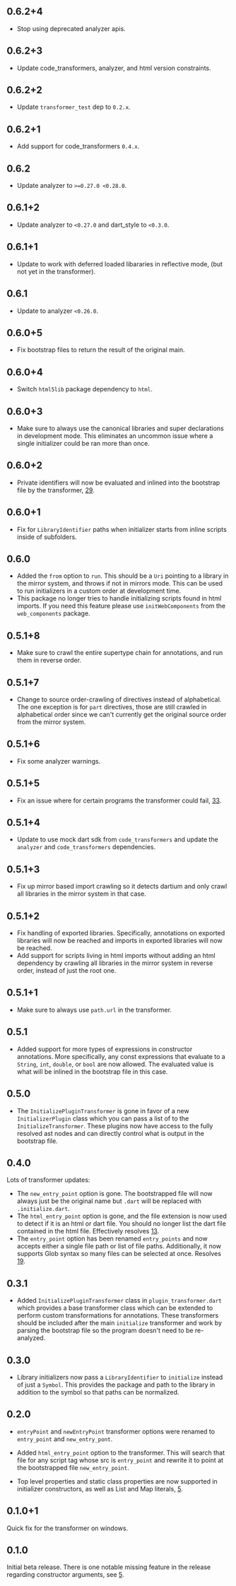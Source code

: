 ## 0.6.2+4

* Stop using deprecated analyzer apis.

## 0.6.2+3

* Update code_transformers, analyzer, and html version constraints.

## 0.6.2+2

* Update `transformer_test` dep to `0.2.x`.

## 0.6.2+1

* Add support for code_transformers `0.4.x`.

## 0.6.2

* Update analyzer to `>=0.27.0 <0.28.0`.

## 0.6.1+2

* Update analyzer to `<0.27.0` and dart_style to `<0.3.0`.

## 0.6.1+1

* Update to work with deferred loaded libararies in reflective mode, (but not
yet in the transformer).

## 0.6.1

* Update to analyzer `<0.26.0`.

## 0.6.0+5

* Fix bootstrap files to return the result of the original main.

## 0.6.0+4

* Switch `html5lib` package dependency to `html`.

## 0.6.0+3

* Make sure to always use the canonical libraries and super declarations in
development mode. This eliminates an uncommon issue where a single initializer
could be ran more than once.

## 0.6.0+2

* Private identifiers will now be evaluated and inlined into the bootstrap file
by the transformer, [29](https://github.com/dart-lang/initialize/issues/29).

## 0.6.0+1

* Fix for `LibraryIdentifier` paths when initializer starts from inline scripts
inside of subfolders.

## 0.6.0

* Added the `from` option to `run`. This should be a `Uri` pointing to a library
in the mirror system, and throws if not in mirrors mode. This can be used to
run initializers in a custom order at development time.
* This package no longer tries to handle initializing scripts found in html
imports. If you need this feature please use `initWebComponents` from the
`web_components` package.

## 0.5.1+8

* Make sure to crawl the entire supertype chain for annotations, and run them
in reverse order.

## 0.5.1+7

* Change to source order-crawling of directives instead of alphabetical. The one
exception is for `part` directives, those are still crawled in alphabetical
order since we can't currently get the original source order from the mirror
system.

## 0.5.1+6

* Fix some analyzer warnings.

## 0.5.1+5

* Fix an issue where for certain programs the transformer could fail,
  [33](https://github.com/dart-lang/polymer-dart/issues/33).


## 0.5.1+4

* Update to use mock dart sdk from `code_transformers` and update the `analyzer`
and `code_transformers` dependencies.

## 0.5.1+3

* Fix up mirror based import crawling so it detects dartium and only crawl all
libraries in the mirror system in that case.

## 0.5.1+2

* Fix handling of exported libraries. Specifically, annotations on exported
libraries will now be reached and imports in exported libraries will now be
reached.
* Add support for scripts living in html imports without adding an html
dependency by crawling all libraries in the mirror system in reverse order,
instead of just the root one.

## 0.5.1+1

* Make sure to always use `path.url` in the transformer.

## 0.5.1

* Added support for more types of expressions in constructor annotations. More
specifically, any const expressions that evaluate to a `String`, `int`,
`double`, or `bool` are now allowed. The evaluated value is what will be inlined
in the bootstrap file in this case.


## 0.5.0

* The `InitializePluginTransformer` is gone in favor of a new
`InitializerPlugin` class which you can pass a list of to the
`InitializeTransformer`. These plugins now have access to the fully resolved ast
nodes and can directly control what is output in the bootstrap file.

## 0.4.0

Lots of transformer updates:

* The `new_entry_point` option is gone. The bootstrapped file will now always
just be the original name but `.dart` will be replaced with `.initialize.dart`.
* The `html_entry_point` option is gone, and the file extension is now used to
detect if it is an html or dart file. You should no longer list the dart file
contained in the html file. Effectively resolves
[13](https://github.com/dart-lang/initialize/issues/13).
* The `entry_point` option has been renamed `entry_points` and now accepts
either a single file path or list of file paths. Additionally, it now supports
Glob syntax so many files can be selected at once. Resolves
[19](https://github.com/dart-lang/initialize/issues/19).

## 0.3.1

* Added `InitializePluginTransformer` class in `plugin_transformer.dart` which
provides a base transformer class which can be extended to perform custom
transformations for annotations. These transformers should be included after the
main `initialize` transformer and work by parsing the bootstrap file so the
program doesn't need to be re-analyzed.

## 0.3.0

* Library initializers now pass a `LibraryIdentifier` to `initialize` instead of
just a `Symbol`. This provides the package and path to the library in addition
to the symbol so that paths can be normalized.

## 0.2.0

* `entryPoint` and `newEntryPoint` transformer options were renamed to
`entry_point` and `new_entry_pont`.

* Added `html_entry_point` option to the transformer. This will search that file
for any script tag whose src is `entry_point` and rewrite it to point at the
bootstrapped file `new_entry_point`.

* Top level properties and static class properties are now supported in
initializer constructors, as well as List and Map literals,
[5](https://github.com/dart-lang/initialize/issues/5).

## 0.1.0+1

Quick fix for the transformer on windows.

## 0.1.0

Initial beta release. There is one notable missing feature in the release
regarding constructor arguments, see
[5](https://github.com/dart-lang/initialize/issues/5).
